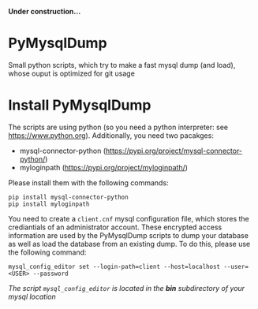 **Under construction...**

# PyMysqlDump
Small python scripts, which try to make a fast mysql dump (and load), whose ouput is optimized for git usage

# Install PyMysqlDump
The scripts are using python (so you need a python interpreter: see https://www.python.org). Additionally, you need two pacakges:

* mysql-connector-python (https://pypi.org/project/mysql-connector-python/)
* myloginpath (https://pypi.org/project/myloginpath/)

Please install them with the following commands:

```
pip install mysql-connector-python
pip install myloginpath
```

You need to create a `client.cnf` mysql configuration file, which stores the crediantials of an administrator account. These encrypted access information are used by the PyMysqlDump scripts to dump your database as well as load the database from an existing dump. To do this, please use the following command:

```
mysql_config_editor set --login-path=client --host=localhost --user=<USER> --password
```
_The script `mysql_config_editor` is located in the **bin** subdirectory of your mysql location_ 
